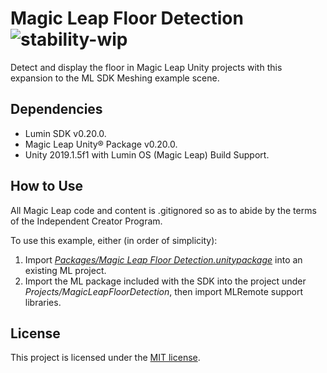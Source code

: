 # Magic Leap Floor Detection ![stability-wip](https://img.shields.io/badge/stability-work_in_progress-lightgrey.svg)

Detect and display the floor in Magic Leap Unity projects with this expansion to the ML SDK Meshing example scene.

## Dependencies

* Lumin SDK v0.20.0.
* Magic Leap Unity® Package v0.20.0.
* Unity 2019.1.5f1 with Lumin OS (Magic Leap) Build Support.

## How to Use

All Magic Leap code and content is .gitignored so as to abide by the terms of the Independent Creator Program.

To use this example, either (in order of simplicity):

1. Import [_Packages/Magic Leap Floor Detection.unitypackage_](https://github.com/davidfoster/magic-leap-floor-detection/blob/develop/Packages/MagicLeapFloorDetection.unitypackage) into an existing ML project.
2. Import the ML package included with the SDK into the project under _Projects/MagicLeapFloorDetection_, then import MLRemote support libraries.

## License

This project is licensed under the [MIT license](https://github.com/davidfoster/magic-leap-floor-detection/blob/develop/LICENSE).